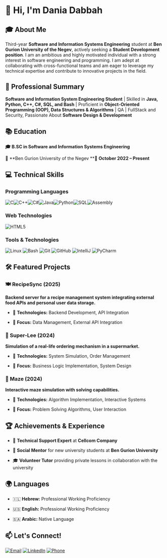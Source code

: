 # 👋 Hi, I'm Dania Dabbah

## 🎓 About Me

Third-year **Software and Information Systems Engineering** student at **Ben Gurion University of the Negev**, actively seeking a **Student Development position**. I am an ambitious and highly motivated individual with a strong interest in software engineering and programming. I am adept at collaborating with cross-functional teams and am eager to leverage my technical expertise and contribute to innovative projects in the field.

## 🚀 Professional Summary

**Software and Information System Engineering Student** | Skilled in **Java, Python, C++, C#, SQL, and Bash** | Proficient in **Object-Oriented Programming (OOP), Data Structures & Algorithms** | QA | FullStack and Security, Passionate About **Software Design & Development**

## 📚 Education

**🎓 B.SC in Software and Information Systems Engineering**

📍 **Ben Gurion University of the Negev **📅 **October 2022 – Present**



## 💻 Technical Skills

### Programming Languages

![C](https://img.shields.io/badge/C-00599C?style=for-the-badge&logo=c&logoColor=white)![C++](https://img.shields.io/badge/C%2B%2B-00599C?style=for-the-badge&logo=c%2B%2B&logoColor=white)![C#](https://img.shields.io/badge/C%23-239120?style=for-the-badge&logo=c-sharp&logoColor=white)![Java](https://img.shields.io/badge/Java-ED8B00?style=for-the-badge&logo=java&logoColor=white)![Python](https://img.shields.io/badge/Python-3776AB?style=for-the-badge&logo=python&logoColor=white)![SQL](https://img.shields.io/badge/SQL-4479A1?style=for-the-badge&logo=mysql&logoColor=white)![Assembly](https://img.shields.io/badge/Assembly-654FF0?style=for-the-badge&logo=assemblyscript&logoColor=white)

### Web Technologies

![HTML5](https://img.shields.io/badge/HTML5-E34F26?style=for-the-badge&logo=html5&logoColor=white)

### Tools & Technologies

![Linux](https://img.shields.io/badge/Linux-FCC624?style=for-the-badge&logo=linux&logoColor=black)
![Bash](https://img.shields.io/badge/Bash-4EAA25?style=for-the-badge&logo=gnu-bash&logoColor=white)
![Git](https://img.shields.io/badge/Git-F05032?style=for-the-badge&logo=git&logoColor=white)
![GitHub](https://img.shields.io/badge/GitHub-181717?style=for-the-badge&logo=github&logoColor=white)
![IntelliJ](https://img.shields.io/badge/IntelliJ_IDEA-000000?style=for-the-badge&logo=intellij-idea&logoColor=white)
![PyCharm](https://img.shields.io/badge/PyCharm-000000?style=for-the-badge&logo=pycharm&logoColor=white)

## 🛠️ Featured Projects

### 🍽️ RecipeSync (2025)

**Backend server for a recipe management system integrating external food APIs and personal user data storage.**

- 🔧 **Technologies:** Backend Development, API Integration

- 🎯 **Focus:** Data Management, External API Integration

### 🛒 Super-Lee (2024)

**Simulation of a real-life ordering mechanism in a supermarket.**

- 🔧 **Technologies:** System Simulation, Order Management

- 🎯 **Focus:** Business Logic Implementation, System Design

### 🧩 Maze (2024)

**Interactive maze simulation with solving capabilities.**

- 🔧 **Technologies:** Algorithm Implementation, Interactive Systems

- 🎯 **Focus:** Problem Solving Algorithms, User Interaction

## 🏆 Achievements & Experience

- 💼 **Technical Support Expert** at **Cellcom Company**

- 👥 **Social Mentor** for new university students at **Ben Gurion University**

- 🎓 **Volunteer Tutor** providing private lessons in collaboration with the university

## 🌍 Languages

- 🇮🇱 **Hebrew:** Professional Working Proficiency

- 🇺🇸 **English:** Professional Working Proficiency

- 🇸🇦 **Arabic:** Native Language

## 📫 Let's Connect!

[![Email](https://img.shields.io/badge/Email-D14836?style=for-the-badge&logo=gmail&logoColor=white)](mailto:dabbahdania25@gmail.com)
[![LinkedIn](https://img.shields.io/badge/LinkedIn-0077B5?style=for-the-badge&logo=linkedin&logoColor=white)](https://linkedin.com/in/dania-dabbah)
[![Phone](https://img.shields.io/badge/Phone-25D366?style=for-the-badge&logo=whatsapp&logoColor=white)](tel:0509277222)




